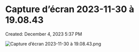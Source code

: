 # Capture d’écran 2023-11-30 à 19.08.43

Created: December 4, 2023 5:37 PM

![Capture d’écran 2023-11-30 à 19.08.43.png](Capture%20d%E2%80%99e%CC%81cran%202023-11-30%20a%CC%80%2019%2008%2043%20d02b1863e7324cbe9cc75b6186b1587c/Capture_decran_2023-11-30_a_19.08.43.png)